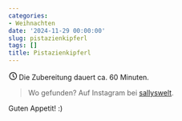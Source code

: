 ```yaml
---
categories:
- Weihnachten
date: '2024-11-29 00:00:00'
slug: pistazienkipferl
tags: []
title: Pistazienkipferl
---
```



<svg xmlns="http://www.w3.org/2000/svg" class="icon icon-tabler icon-tabler-clock" width="17" height="17" viewBox="0 0 22 22" stroke-width="2" stroke="currentColor" fill="none" stroke-linecap="round" stroke-linejoin="round">
  <path stroke="none" d="M0 0h24v24H0z"></path>
  <circle cx="12" cy="12" r="9"></circle>
  <polyline points="12 7 12 12 15 15"></polyline>
</svg> Die Zubereitung dauert ca. 60 Minuten.

> Wo gefunden? Auf Instagram bei [sallyswelt](https://www.instagram.com/reel/DChj9SrxLV6/?utm_source=ig_web_copy_link&igsh=MzRlODBiNWFlZA==).

Guten Appetit! :)